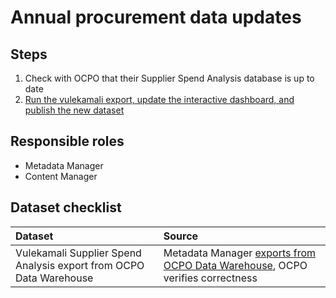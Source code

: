 # Annual procurement data updates

## Steps

1. Check with OCPO that their Supplier Spend Analysis database is up to date
2. [Run the vulekamali export, update the interactive dashboard, and publish the new dataset](../operations-actions/adding-modifying-information-on-the-site/updating-procurement-spend-analysis-data.md)

## Responsible roles

* Metadata Manager
* Content Manager

## Dataset checklist

| Dataset | Source |
| :--- | :--- |
| Vulekamali Supplier Spend Analysis export from OCPO Data Warehouse | Metadata Manager [exports from OCPO Data Warehouse](../operations-actions/adding-modifying-information-on-the-site/updating-procurement-spend-analysis-data.md), OCPO verifies correctness |







